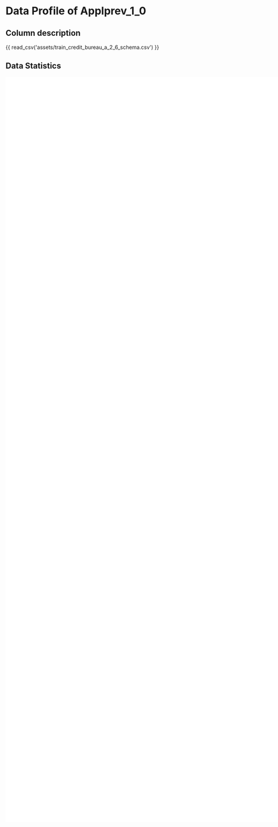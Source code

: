 # Data Profile of Applprev_1_0

## Column description

{{ read_csv('assets/train_credit_bureau_a_2_6_schema.csv') }}

## Data Statistics

<iframe width=2800, height=2000 frameBorder=0 src="../assets/train_credit_bureau_a_2_6_report.html"></iframe>

    